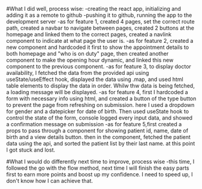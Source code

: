 #What I did well, process wise:
-creating the react app, initializing and adding it as a remote to github
-pushing it to github, running the app to the development server
-as for feature 1, created 4 pages, set the correct route path, created a navbar to navigate between pages, created 2 buttons at the homepage and linked them to the correct pages, created a navlink component to indicate at what page the user is.
-as for feature 2, created a new component and hardcoded it first to show the appointment details to both homepage and "who is on duty" page, then created another component to make the opening hour dynamic, and linked this new component to the previous component.
-as for feature 3, to display doctor availability, I fetched the data from the provided api using useState/useEffect hook, displayed the data using .map, and used html table elements to display the data in order. Whilw thw data is being fetched, a loading message will be displayed.
-as for feature 4, first I hardcoded a form with necessary info using html, and created a button of the type button to prevent the page from refreshing on submission. here I used a dropdown for gender and a datepicker for date of birth. Then used useState hook to control the state of the form, console logged every input data, and showed a confirmation message on submission
-as for feature 5,first created a props to pass through a component for showing patient id, name, date of birth and a view details button. then in the component, fetched the patient data using the api, and sorted the patient list by their last name. at this point I got stuck and lost.

#What I would do differently next time to improve, process wise
-this time, I followed the go with the flow method, next time I will finish the easy parts first to earn more points and boost up my confidence. I need to speed up, I don't know how I can achieve that.
